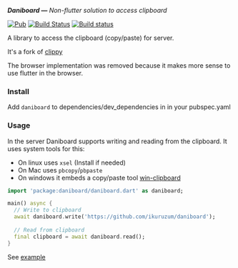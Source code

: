 _**Daniboard —** Non-flutter solution to access clipboard_


[![Pub](https://img.shields.io/pub/v/clippy.svg?style=flat-square)](https://pub.dartlang.org/packages/clippy)
[![Build Status](https://travis-ci.org/andresaraujo/clippy.svg?branch=master)](https://travis-ci.org/andresaraujo/clippy)
[![Build status](https://ci.appveyor.com/api/projects/status/ufiu8o0wvugr149b?svg=true)](https://ci.appveyor.com/project/andresaraujo/clippy)


A library to access the clipboard (copy/paste) for server.

It's a fork of [clippy](https://pub.dartlang.org/packages/clippy)

The browser implementation was removed because it makes more sense to use flutter in the browser.


### Install

Add `daniboard` to dependencies/dev_dependencies in in your pubspec.yaml

### Usage

In the server Daniboard supports writing and reading from the clipboard. It uses system tools for this:
- On linux uses `xsel` (Install if needed)
- On Mac uses `pbcopy`/`pbpaste`
- On windows it embeds a copy/paste tool [win-clipboard](https://github.com/sindresorhus/win-clipboard)

```dart
import 'package:daniboard/daniboard.dart' as daniboard;

main() async {
  // Write to clipboard
  await daniboard.write('https://github.com/ikuruzum/daniboard');
  
  // Read from clipboard
  final clipboard = await daniboard.read();  
}
```

See [example](/example)

